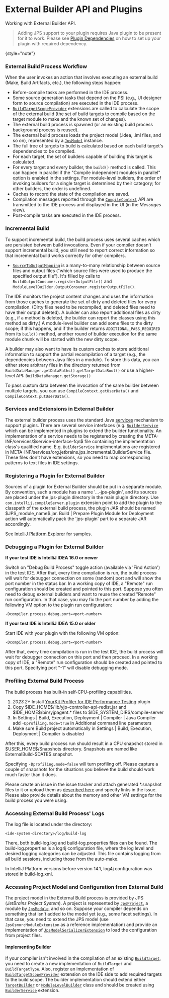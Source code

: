 <!-- Copyright 2000-2024 JetBrains s.r.o. and contributors. Use of this source code is governed by the Apache 2.0 license. -->

# External Builder API and Plugins
<primary-label ref="IntelliJIDEA"/>

<link-summary>Working with External Builder API.</link-summary>

> Adding JPS support to your plugin requires Java plugin to be present for it to work.
> Please see [Plugin Dependencies](plugin_dependencies.md) on how to set up your plugin with required dependency.
>
{style="note"}

### External Build Process Workflow

When the user invokes an action that involves executing an external build (Make, Build Artifacts, etc.), the following steps happen:

* Before-compile tasks are performed in the IDE process.
* Some source generation tasks that depend on the PSI (e.g., UI designer form to source compilation) are executed in the IDE process.
* [`BuildTargetScopeProvider`](%gh-ic%/java/compiler/impl/src/com/intellij/compiler/impl/BuildTargetScopeProvider.java) extensions are called to calculate the scope of the external build (the set of build targets to compile based on the target module to make and the known set of changes).
* The external build process is spawned (or an existing build process background process is reused).
* The external build process loads the project model (<path>.idea</path>, <path>.iml</path> files, and so on), represented by a [`JpsModel`](%gh-ic%/jps/model-api/src/org/jetbrains/jps/model/JpsModel.java) instance.
* The full tree of targets to build is calculated based on each build target's dependencies to be compiled.
* For each target, the set of builders capable of building this target is calculated.
* For every target and every builder, the `build()` method is called.
  This can happen in parallel if the "Compile independent modules in parallel" option is enabled in the settings.
  For module-level builders, the order of invoking builders for a single target is determined by their category; for other builders, the order is undefined.
* Caches to record the state of the compilation are saved.
* Compilation messages reported through the [`CompileContext`](%gh-ic%/jps/jps-builders/src/org/jetbrains/jps/incremental/CompileContext.java) API are transmitted to the IDE process and displayed in the UI (in the *Messages* view).
* Post-compile tasks are executed in the IDE process.

### Incremental Build

To support incremental build, the build process uses several caches which are persisted between build invocations.
Even if your compiler doesn't support incremental build, you still need to report correct information so that incremental build works correctly for other compilers.

* [`SourceToOutputMapping`](%gh-ic%/jps/jps-builders/src/org/jetbrains/jps/builders/storage/SourceToOutputMapping.java) is a many-to-many relationship between source files and output files ("which source files were used to produce the specified output file").
  It's filled by calls to `BuildOutputConsumer.registerOutputFile()` and `ModuleLevelBuilder.OutputConsumer.registerOutputFile()`.

The IDE monitors the project content changes and uses the information from those caches to generate the set of dirty and deleted files for every compilation. (Dirty files need to be recompiled, and deleted files need to have their output deleted).
A builder can also report additional files as dirty (e.g., if a method is deleted, the builder can report the classes using this method as dirty.) A module-level builder can add some files to the dirty scope; if this happens, and if the builder returns `ADDITIONAL_PASS_REQUIRED` from its `build()` method, another round of builder execution for the same module chunk will be started with the new dirty scope.

A builder may also want to have its custom caches to store additional information to support the partial recompilation of a target (e.g., the dependencies between Java files in a module).
To store this data, you can either store arbitrary files in the directory returned from `BuildDataManager.getDataPaths().getTargetDataRoot()` or use a higher-level API: `BuildDataManager.getStorage()`

To pass custom data between the invocation of the same builder between multiple targets, you can use `CompileContext.getUserData()` and `CompileContext.putUserData()`.

### Services and Extensions in External Builder

The external builder process uses the standard Java [services](https://docs.oracle.com/javase/8/docs/api/java/util/ServiceLoader.html) mechanism to support plugins.
There are several service interfaces (e.g. [`BuilderService`](%gh-ic%/jps/jps-builders/src/org/jetbrains/jps/incremental/BuilderService.java) which can be implemented in plugins to extend the builder functionality.
An implementation of a service needs to be registered by creating the <path>META-INF/services/\$service-interface-fqn\$</path> file containing the implementation class's qualified name.
E.g. `BuilderService` implementations are registered in <path>META-INF/services/org.jetbrains.jps.incremental.BuilderService</path> file.
These files don't have extensions, so you need to map corresponding patterns to text files in IDE settings.

### Registering a Plugin for External Builder

Sources of a plugin for External Builder should be put in a separate module.
By convention, such a module has a name '...-jps-plugin', and its sources are placed under the <path>jps-plugin</path> directory in the main plugin directory.
Use `com.intellij.compileServer.plugin` extension point to add the plugin to the classpath of the external build process, the plugin JAR should be named <path>\$JPS_module_name\$.jar</path>. <ui-path>Build | Prepare Plugin Module for Deployment</ui-path> action will automatically pack the 'jps-plugin' part to a separate JAR accordingly.

See [IntelliJ Platform Explorer](https://jb.gg/ipe?extensions=com.intellij.compileServer.plugin) for samples.

### Debugging a Plugin for External Builder

**If your test IDE is IntelliJ IDEA 16.0 or newer**

Switch on "Debug Build Process" toggle action (available via 'Find Action') in the test IDE.
After that, every time compilation is run, the build process will wait for debugger connection on some (random) port and will show the port number in the status bar.
In a working copy of IDE, a "Remote" run configuration should be created and pointed to this port.
Suppose you often need to debug external builders and want to reuse the created "Remote" run configuration.
In that case, you may fix the port number by adding the following VM option to the plugin run configuration:

```
-Dcompiler.process.debug.port=<port-number>
```

**If your test IDE is IntelliJ IDEA 15.0 or older**

Start IDE with your plugin with the following VM option:

```
-Dcompiler.process.debug.port=<port-number>
```

After that, every time compilation is run in the test IDE, the build process will wait for debugger connection on this port and then proceed.  In a working copy of IDE, a "Remote" run configuration should be created and pointed to this port.
Specifying port "-1" will disable debugging mode.

### Profiling External Build Process

The build process has built-in self-CPU-profiling capabilities.

<procedure title="Enabling CPU profiling for build process">

1. _2023.2+_ Install [YourKit Profiler for IDE Performance Testing](https://plugins.jetbrains.com/plugin/20892-yourkit-profiler-for-ide-performance-testing) plugin
2. Copy <path>\$IDE_HOME\$/lib/yjp-controller-api-redist.jar</path> and <path>\$IDE_HOME\$/bin/yjpagent.*</path> files to <path>\$IDE_SYSTEM_DIR\$/compile-server</path>
3. In <ui-path>Settings | Build, Execution, Deployment | Compiler | Java Compiler</ui-path> add `-Dprofiling.mode=true` in <control>Additional command line parameters</control>
4. Make sure <control>Build project automatically</control> in <ui-path>Settings | Build, Execution, Deployment | Compiler</ui-path> is disabled

</procedure>

After this, every build process run should result in a CPU snapshot stored in <path>\$USER_HOME\$/Snapshots</path> directory.
Snapshots are named like <path>ExternalBuild\-\$DATE\$.snapshot</path>.

Specifying `-Dprofiling.mode=false` will turn profiling off.
Please capture a couple of snapshots for the situations you believe the build should work much faster than it does.

Please create an issue in the issue tracker and attach generated <path>*.snapshot</path> files to it or upload them as [described here](https://intellij-support.jetbrains.com/hc/en-us/articles/206869619) and specify links in the issue.
Please also provide details about the memory and other VM settings for the build process you were using.

### Accessing External Build Process' Logs

The log file is located under the directory:

```
<ide-system-directory>/log/build-log
```

There, both <path>build-log.log</path> and <path>build-log.properties</path> files can be found.
The <path>build-log.properties</path> is a log4j configuration file, where the log level and desired logging categories can be adjusted.
This file contains logging from all build sessions, including those from the auto-make.

In IntelliJ Platform versions before version 14.1, log4j configuration was stored in <path>build-log.xml</path>.

### Accessing Project Model and Configuration from External Build

The project model in the External Build process is provided by JPS (*JetBrains Project System*).
A project is represented by [`JpsProject`](%gh-ic%/jps/model-api/src/org/jetbrains/jps/model/JpsProject.java), a module by [`JpsModule`](%gh-ic%/jps/model-api/src/org/jetbrains/jps/model/JpsProject.java), and so on.
Suppose your compiler depends on something that isn't added to the model yet (e.g., some facet settings).
In that case, you need to extend the JPS model (use `JpsOsmorcModuleExtension` as a reference implementation) and provide an implementation of [`JpsModelSerializerExtension`](%gh-ic%/jps/model-serialization/src/org/jetbrains/jps/model/serialization/JpsModelSerializerExtension.java) to load the configuration from project files.

#### Implementing Builder

If your compiler isn't involved in the compilation of an existing [`BuildTarget`](%gh-ic%/jps/jps-builders/src/org/jetbrains/jps/builders/BuildTarget.java), you need to create a new implementation of `BuildTarget` and `BuildTargetType`.
Also, register an implementation of [`BuildTargetScopeProvider`](%gh-ic%/java/compiler/impl/src/com/intellij/compiler/impl/BuildTargetScopeProvider.java) extension on the IDE side to add required targets to the build scope.
The builder implementation should extend either [`TargetBuilder`](%gh-ic%/jps/jps-builders/src/org/jetbrains/jps/incremental/TargetBuilder.java) or [`ModuleLevelBuilder`](%gh-ic%/jps/jps-builders/src/org/jetbrains/jps/incremental/ModuleLevelBuilder.java) class and should be created using [`BuilderService`](%gh-ic%/jps/jps-builders/src/org/jetbrains/jps/incremental/BuilderService.java) extension.
